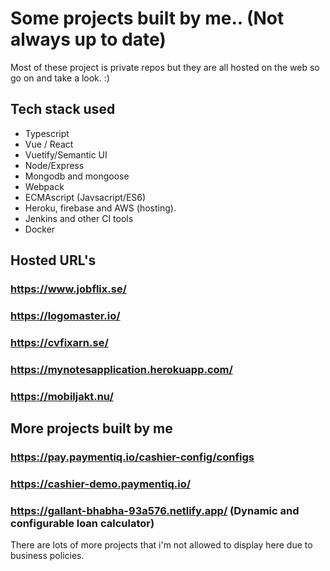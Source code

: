 # Some projects built by me.. (Not always up to date)

Most of these project is private repos but they are all hosted on the web so go on and take a look. :)

## Tech stack used
- Typescript
- Vue / React
- Vuetify/Semantic UI
- Node/Express
- Mongodb and mongoose
- Webpack
- ECMAscript (Javsacript/ES6)
- Heroku, firebase and AWS (hosting).
- Jenkins and other CI tools
- Docker


## Hosted URL's

### https://www.jobflix.se/
### https://logomaster.io/
### https://cvfixarn.se/
### https://mynotesapplication.herokuapp.com/
### https://mobiljakt.nu/


## More projects built by me

### https://pay.paymentiq.io/cashier-config/configs
### https://cashier-demo.paymentiq.io/
### https://gallant-bhabha-93a576.netlify.app/ (Dynamic and configurable loan calculator)


There are lots of more projects that i'm not allowed to display here due to business policies.
